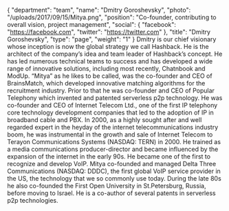 {
  "department": "team",
  "name": "Dmitry Goroshevsky",
  "photo": "/uploads/2017/09/15/Mitya.png",
  "position": "Co-founder, contributing to overall vision, project management",
  "social": {
    "facebook": "https://facebook.com",
    "twitter": "https://twitter.com"
  },
  "title": "Dmitry Goroshevsky",
  "type": "page",
  "weight": "1"
}
Dmitry is our chief visionary whose inception is now the global strategy we call Hashback. He is the architect of the company’s idea and team leader of Hashback’s concept. He has led numerous technical teams to success and has developed a wide range of innovative solutions, including most recently, Chatnbook and ModUp. “Mitya” as he likes to be called, was the co-founder and CEO of BrainsMatch, which developed innovative matching algorithms for
the recruitment industry. Prior to that he was co-founder and CEO of Popular Telephony which
invented and patented serverless p2p technology. He was co-founder and CEO of Internet
Telecom Ltd., one of the first IP telephony core technology development companies that led to
the adoption of IP in broadband cable and PBX. In 2000, as a highly sought after
and well regarded expert in the heyday of the internet telecommunications industry boom, he
was instrumental in the growth and sale of Internet Telecom to Terayon Communications
Systems (NASDAQ: TERN) in 2000. He trained as a media communications producer-director
and became influenced by the expansion of the internet in the early 90s. He became one of the
first to recognize and develop VoIP. Mitya co-founded and managed Delta Three Communications (NASDAQ: DDDC), the first global VoIP service provider in the US, the
technology that we so commonly use today. During the late 80s he also co-founded the First
Open University in St.Petersburg, Russia, before moving to Israel. He is a co-author of several
patents in serverless p2p technologies.
